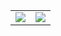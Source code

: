 |||
|-|-|
|![](https://github-readme-stats.vercel.app/api?username=Lukasdoe&count_private=true&show_icons=true&theme=highcontrast)|![](https://github-readme-stats.vercel.app/api/top-langs/?username=Lukasdoe&hide=html,tex,jupyter%20notebook&langs_count=6&layout=compact&theme=highcontrast)|
